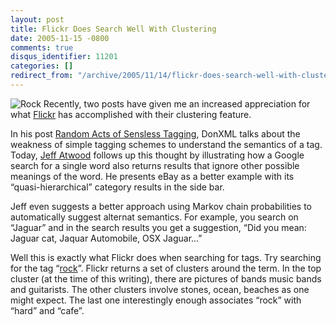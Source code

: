 ```yaml
---
layout: post
title: Flickr Does Search Well With Clustering
date: 2005-11-15 -0800
comments: true
disqus_identifier: 11201
categories: []
redirect_from: "/archive/2005/11/14/flickr-does-search-well-with-clustering.aspx/"
---
```


![Rock](http://haacked.com/images/rock.jpg) Recently, two posts have
given me an increased appreciation for what [Flickr](http://flickr.com/)
has accomplished with their clustering feature.

In his post [Random Acts of Sensless
Tagging](http://donxml.com/allthingstechie/archive/2005/11/14/2272.aspx),
DonXML talks about the weakness of simple tagging schemes to understand
the semantics of a tag. Today, [Jeff
Atwood](http://www.codinghorror.com/blog/archives/000445.html) follows
up this thought by illustrating how a Google search for a single word
also returns results that ignore other possible meanings of the word. He
presents eBay as a better example with its “quasi-hierarchical” category
results in the side bar.

Jeff even suggests a better approach using Markov chain probabilities to
automatically suggest alternat semantics. For example, you search on
“Jaguar” and in the search results you get a suggestion, “Did you mean:
Jaguar cat, Jaquar Automobile, OSX Jaguar...”

Well this is exactly what Flickr does when searching for tags. Try
searching for the tag
“[rock](http://www.flickr.com/photos/tags/rock/clusters/)”. Flickr
returns a set of clusters around the term. In the top cluster (at the
time of this writing), there are pictures of bands music bands and
guitarists. The other clusters involve stones, ocean, beaches as one
might expect. The last one interestingly enough associates “rock” with
“hard” and “cafe”.

